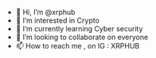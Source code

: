 - 👋 Hi, I’m @xrphub
- 👀 I’m interested in Crypto
- 🌱 I’m currently learning Cyber security
- 💞️ I’m looking to collaborate on everyone
- 📫 How to reach me , on IG : XRPHUB

<!---
xrphub/xrphub is a ✨ special ✨ repository because its `README.md` (this file) appears on your GitHub profile.
You can click the Preview link to take a look at your changes.
--->
